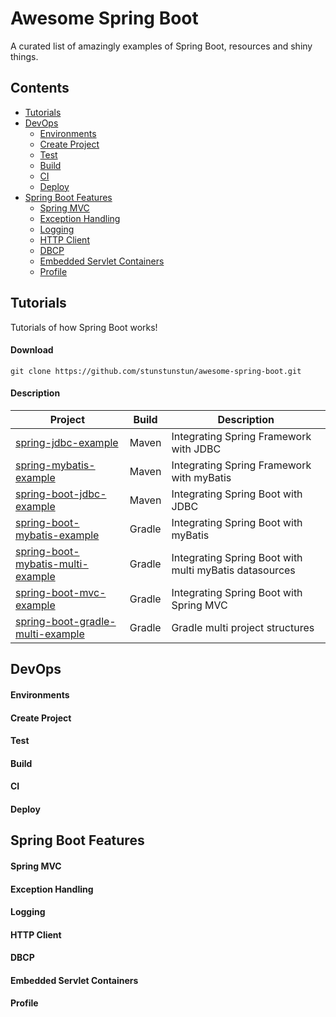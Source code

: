 # Awesome Spring Boot

A curated list of amazingly examples of Spring Boot, resources and shiny things.

## Contents

- [Tutorials](#tutorials)
- [DevOps](#devops)
  - [Environments](#environments)
  - [Create Project](#create-project)
  - [Test](#test)
  - [Build](#build)
  - [CI](#ci)
  - [Deploy](#deploy)
- [Spring Boot Features](#spring-boot-features)
  - [Spring MVC](#spring-mvc)
  - [Exception Handling](#exception-handling)
  - [Logging](#logging)
  - [HTTP Client](#http-client)
  - [DBCP](#dbcp)
  - [Embedded Servlet Containers](#embedded-servlet-containers)
  - [Profile](#profile)
  
## Tutorials

Tutorials of how Spring Boot works!

#### Download

````
git clone https://github.com/stunstunstun/awesome-spring-boot.git
````

#### Description

Project | Build | Description |
---|---|----
[spring-jdbc-example](https://github.com/stunstunstun/awesome-spring-boot/tree/master/spring-jdbc-example) | Maven | Integrating Spring Framework with JDBC
[spring-mybatis-example](https://github.com/stunstunstun/awesome-spring-boot/tree/master/spring-mybatis-example) | Maven | Integrating Spring Framework with myBatis
[spring-boot-jdbc-example](https://github.com/stunstunstun/awesome-spring-boot/tree/master/spring-boot-jdbc-example) | Maven | Integrating Spring Boot with JDBC
[spring-boot-mybatis-example](https://github.com/stunstunstun/awesome-spring-boot/tree/master/spring-boot-mybatis-example)| Gradle | Integrating Spring Boot with myBatis
[spring-boot-mybatis-multi-example](https://github.com/stunstunstun/awesome-spring-boot/tree/master/spring-boot-mybatis-multi-example) | Gradle | Integrating Spring Boot with multi myBatis datasources
[spring-boot-mvc-example](https://github.com/stunstunstun/awesome-spring-boot/tree/master/spring-boot-mvc-example) | Gradle | Integrating Spring Boot with Spring MVC
[spring-boot-gradle-multi-example](https://github.com/stunstunstun/awesome-spring-boot/tree/master/spring-jdbc-example) | Gradle | Gradle multi project structures

## DevOps

#### Environments

#### Create Project
    
#### Test

#### Build

#### CI

#### Deploy

## Spring Boot Features

#### Spring MVC

#### Exception Handling

#### Logging

#### HTTP Client

#### DBCP

#### Embedded Servlet Containers

#### Profile


